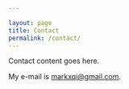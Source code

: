 ```yaml
---

layout: page
title: Contact
permalink: /contact/
---
```


Contact content goes here.

My e-mail is [markxqi@gmail.com](mailto:markxqi@gmail.com).
